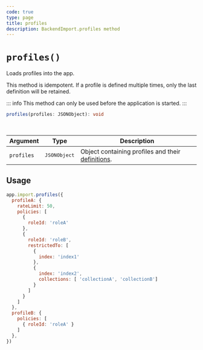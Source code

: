 ```yaml
---
code: true
type: page
title: profiles
description: BackendImport.profiles method
---
```


# `profiles()`

<SinceBadge version="auto-version" />
<CustomBadge type="error" text="Experimental: non-backward compatible changes or removal may occur in any future release."/>

Loads profiles into the app.

This method is idempotent. If a profile is defined multiple times, only the last definition will be retained.

::: info
This method can only be used before the application is started.
:::

```ts
profiles(profiles: JSONObject): void
```

<br/>

| Argument   | Type                  | Description                   |
|------------|-----------------------|-------------------------------|
| `profiles` | <pre>JSONObject</pre> | Object containing profiles and their [definitions](/core/2/guides/main-concepts/permissions#profiles). |

## Usage

```js
app.import.profiles({
  profileA: {
    rateLimit: 50,
    policies: [
      {
        roleId: 'roleA'
      },
      {
        roleId: 'roleB',
        restrictedTo: [
          {
            index: 'index1'
          },
          {
            index: 'index2',
            collections: [ 'collectionA', 'collectionB']
          }
        ]
      }
    ]
  },
  profileB: {
    policies: [
      { roleId: 'roleA' }
    ]
  },
})
```
